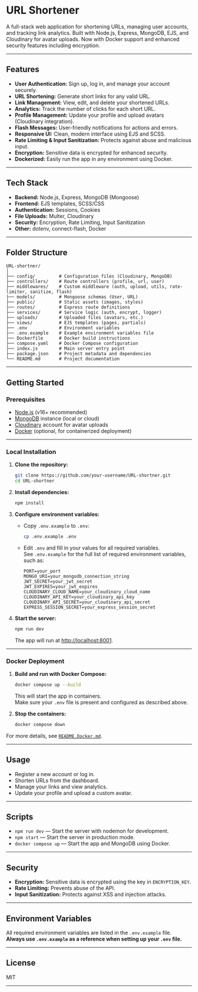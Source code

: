 # URL Shortener

A full-stack web application for shortening URLs, managing user accounts, and tracking link analytics. Built with Node.js, Express, MongoDB, EJS, and Cloudinary for avatar uploads. Now with Docker support and enhanced security features including encryption.

---

## Features

- **User Authentication:** Sign up, log in, and manage your account securely.
- **URL Shortening:** Generate short links for any valid URL.
- **Link Management:** View, edit, and delete your shortened URLs.
- **Analytics:** Track the number of clicks for each short URL.
- **Profile Management:** Update your profile and upload avatars (Cloudinary integration).
- **Flash Messages:** User-friendly notifications for actions and errors.
- **Responsive UI:** Clean, modern interface using EJS and SCSS.
- **Rate Limiting & Input Sanitization:** Protects against abuse and malicious input.
- **Encryption:** Sensitive data is encrypted for enhanced security.
- **Dockerized:** Easily run the app in any environment using Docker.

---

## Tech Stack

- **Backend:** Node.js, Express, MongoDB (Mongoose)
- **Frontend:** EJS templates, SCSS/CSS
- **Authentication:** Sessions, Cookies
- **File Uploads:** Multer, Cloudinary
- **Security:** Encryption, Rate Limiting, Input Sanitization
- **Other:** dotenv, connect-flash, Docker

---

## Folder Structure

```
URL-shortner/
│
├── config/         # Configuration files (Cloudinary, MongoDB)
├── controllers/    # Route controllers (profile, url, user)
├── middlewares/    # Custom middleware (auth, upload, utils, rate-limiter, sanitize, flash)
├── models/         # Mongoose schemas (User, URL)
├── public/         # Static assets (images, styles)
├── routes/         # Express route definitions
├── services/       # Service logic (auth, encrypt, logger)
├── uploads/        # Uploaded files (avatars, etc.)
├── views/          # EJS templates (pages, partials)
├── .env            # Environment variables
├── .env.example    # Example environment variables file
├── Dockerfile      # Docker build instructions
├── compose.yaml    # Docker Compose configuration
├── index.js        # Main server entry point
├── package.json    # Project metadata and dependencies
└── README.md       # Project documentation
```

---

## Getting Started

### Prerequisites

- [Node.js](https://nodejs.org/) (v16+ recommended)
- [MongoDB](https://www.mongodb.com/) instance (local or cloud)
- [Cloudinary](https://cloudinary.com/) account for avatar uploads
- [Docker](https://www.docker.com/) (optional, for containerized deployment)

---

### Local Installation

1. **Clone the repository:**
   ```sh
   git clone https://github.com/your-username/URL-shortner.git
   cd URL-shortner
   ```

2. **Install dependencies:**
   ```sh
   npm install
   ```

3. **Configure environment variables:**
   - Copy `.env.example` to `.env`:
     ```sh
     cp .env.example .env
     ```
   - Edit `.env` and fill in your values for all required variables.  
     See `.env.example` for the full list of required environment variables, such as:
     ```
     PORT=your_port
     MONGO_URI=your_mongodb_connection_string
     JWT_SECRET=your_jwt_secret
     JWT_EXPIRES=your_jwt_expires
     CLOUDINARY_CLOUD_NAME=your_cloudinary_cloud_name
     CLOUDINARY_API_KEY=your_cloudinary_api_key
     CLOUDINARY_API_SECRET=your_cloudinary_api_secret
     EXPRESS_SESSION_SECRET=your_express_session_secret
     ```

4. **Start the server:**
   ```sh
   npm run dev
   ```
   The app will run at [http://localhost:8001](http://localhost:8001).

---

### Docker Deployment

1. **Build and run with Docker Compose:**
   ```sh
   docker compose up --build
   ```
   This will start the app in containers.  
   Make sure your `.env` file is present and configured as described above.

2. **Stop the containers:**
   ```sh
   docker compose down
   ```

For more details, see [`README.Docker.md`](README.Docker.md).

---

## Usage

- Register a new account or log in.
- Shorten URLs from the dashboard.
- Manage your links and view analytics.
- Update your profile and upload a custom avatar.

---

## Scripts

- `npm run dev` — Start the server with nodemon for development.
- `npm start` — Start the server in production mode.
- `docker compose up` — Start the app and MongoDB using Docker.

---

## Security

- **Encryption:** Sensitive data is encrypted using the key in `ENCRYPTION_KEY`.
- **Rate Limiting:** Prevents abuse of the API.
- **Input Sanitization:** Protects against XSS and injection attacks.

---

## Environment Variables

All required environment variables are listed in the `.env.example` file.  
**Always use `.env.example` as a reference when setting up your `.env` file.**

---

## License

MIT

---
